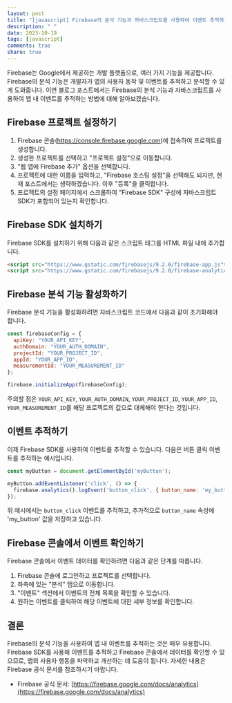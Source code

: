 ```yaml
---
layout: post
title: "[javascript] Firebase의 분석 기능과 자바스크립트를 사용하여 이벤트 추적하기"
description: " "
date: 2023-10-19
tags: [javascript]
comments: true
share: true
---
```


Firebase는 Google에서 제공하는 개발 플랫폼으로, 여러 가지 기능을 제공합니다. Firebase의 분석 기능은 개발자가 앱의 사용자 동작 및 이벤트를 추적하고 분석할 수 있게 도와줍니다. 이번 블로그 포스트에서는 Firebase의 분석 기능과 자바스크립트를 사용하여 앱 내 이벤트를 추적하는 방법에 대해 알아보겠습니다.

## Firebase 프로젝트 설정하기

1. Firebase 콘솔(https://console.firebase.google.com)에 접속하여 프로젝트를 생성합니다.
2. 생성한 프로젝트를 선택하고 "프로젝트 설정"으로 이동합니다.
3. "웹 앱에 Firebase 추가" 옵션을 선택합니다.
4. 프로젝트에 대한 이름을 입력하고, "Firebase 호스팅 설정"을 선택해도 되지만, 현재 포스트에서는 생략하겠습니다. 이후 "등록"을 클릭합니다.
5. 프로젝트의 설정 페이지에서 스크롤하여 "Firebase SDK" 구성에 자바스크립트 SDK가 포함되어 있는지 확인합니다.

## Firebase SDK 설치하기

Firebase SDK를 설치하기 위해 다음과 같은 스크립트 태그를 HTML 파일 내에 추가합니다.

```html
<script src="https://www.gstatic.com/firebasejs/9.2.0/firebase-app.js"></script>
<script src="https://www.gstatic.com/firebasejs/9.2.0/firebase-analytics.js"></script>
```

## Firebase 분석 기능 활성화하기

Firebase 분석 기능을 활성화하려면 자바스크립트 코드에서 다음과 같이 초기화해야 합니다.

```javascript
const firebaseConfig = {
  apiKey: "YOUR_API_KEY",
  authDomain: "YOUR_AUTH_DOMAIN",
  projectId: "YOUR_PROJECT_ID",
  appId: "YOUR_APP_ID",
  measurementId: "YOUR_MEASUREMENT_ID"
};

firebase.initializeApp(firebaseConfig);
```
주의할 점은 `YOUR_API_KEY`, `YOUR_AUTH_DOMAIN`, `YOUR_PROJECT_ID`, `YOUR_APP_ID`, `YOUR_MEASUREMENT_ID`를 해당 프로젝트의 값으로 대체해야 한다는 것입니다.

## 이벤트 추적하기

이제 Firebase SDK를 사용하여 이벤트를 추적할 수 있습니다. 다음은 버튼 클릭 이벤트를 추적하는 예시입니다.

```javascript
const myButton = document.getElementById('myButton');

myButton.addEventListener('click', () => {
  firebase.analytics().logEvent('button_click', { button_name: 'my_button' });
});
```

위 예시에서는 `button_click` 이벤트를 추적하고, 추가적으로 `button_name` 속성에 'my_button' 값을 저장하고 있습니다.

## Firebase 콘솔에서 이벤트 확인하기

Firebase 콘솔에서 이벤트 데이터를 확인하려면 다음과 같은 단계를 따릅니다.

1. Firebase 콘솔에 로그인하고 프로젝트를 선택합니다.
2. 좌측에 있는 "분석" 탭으로 이동합니다.
3. "이벤트" 섹션에서 이벤트의 전체 목록을 확인할 수 있습니다.
4. 원하는 이벤트를 클릭하여 해당 이벤트에 대한 세부 정보를 확인합니다.

## 결론

Firebase의 분석 기능을 사용하여 앱 내 이벤트를 추적하는 것은 매우 유용합니다. Firebase SDK를 사용해 이벤트를 추적하고 Firebase 콘솔에서 데이터를 확인할 수 있으므로, 앱의 사용자 행동을 파악하고 개선하는 데 도움이 됩니다. 자세한 내용은 Firebase 공식 문서를 참조하시기 바랍니다.

- Firebase 공식 문서: [https://firebase.google.com/docs/analytics](https://firebase.google.com/docs/analytics)